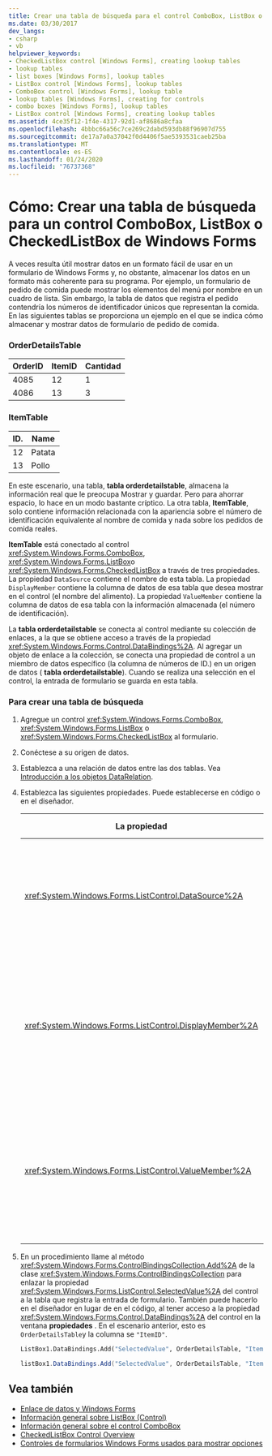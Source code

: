```yaml
---
title: Crear una tabla de búsqueda para el control ComboBox, ListBox o CheckedListBox
ms.date: 03/30/2017
dev_langs:
- csharp
- vb
helpviewer_keywords:
- CheckedListBox control [Windows Forms], creating lookup tables
- lookup tables
- list boxes [Windows Forms], lookup tables
- ListBox control [Windows Forms], lookup tables
- ComboBox control [Windows Forms], lookup table
- lookup tables [Windows Forms], creating for controls
- combo boxes [Windows Forms], lookup tables
- ListBox control [Windows Forms], creating lookup tables
ms.assetid: 4ce35f12-1f4e-4317-92d1-af8686a8cfaa
ms.openlocfilehash: 4bbbc66a56c7ce269c2dabd593db88f96907d755
ms.sourcegitcommit: de17a7a0a37042f0d4406f5ae5393531caeb25ba
ms.translationtype: MT
ms.contentlocale: es-ES
ms.lasthandoff: 01/24/2020
ms.locfileid: "76737368"
---
```

# <a name="how-to-create-a-lookup-table-for-a-windows-forms-combobox-listbox-or-checkedlistbox-control"></a>Cómo: Crear una tabla de búsqueda para un control ComboBox, ListBox o CheckedListBox de Windows Forms
A veces resulta útil mostrar datos en un formato fácil de usar en un formulario de Windows Forms y, no obstante, almacenar los datos en un formato más coherente para su programa. Por ejemplo, un formulario de pedido de comida puede mostrar los elementos del menú por nombre en un cuadro de lista. Sin embargo, la tabla de datos que registra el pedido contendría los números de identificador únicos que representan la comida. En las siguientes tablas se proporciona un ejemplo en el que se indica cómo almacenar y mostrar datos de formulario de pedido de comida.  
  
### <a name="orderdetailstable"></a>OrderDetailsTable  
  
|OrderID|ItemID|Cantidad|  
|-------------|------------|--------------|  
|4085|12|1|  
|4086|13|3|  
  
### <a name="itemtable"></a>ItemTable  
  
|ID.|Name|  
|--------|----------|  
|12|Patata|  
|13|Pollo|  
  
 En este escenario, una tabla, **tabla orderdetailstable**, almacena la información real que le preocupa Mostrar y guardar. Pero para ahorrar espacio, lo hace en un modo bastante críptico. La otra tabla, **ItemTable**, solo contiene información relacionada con la apariencia sobre el número de identificación equivalente al nombre de comida y nada sobre los pedidos de comida reales.  
  
 **ItemTable** está conectado al control <xref:System.Windows.Forms.ComboBox>, <xref:System.Windows.Forms.ListBox>o <xref:System.Windows.Forms.CheckedListBox> a través de tres propiedades. La propiedad `DataSource` contiene el nombre de esta tabla. La propiedad `DisplayMember` contiene la columna de datos de esa tabla que desea mostrar en el control (el nombre del alimento). La propiedad `ValueMember` contiene la columna de datos de esa tabla con la información almacenada (el número de identificación).  
  
 La **tabla orderdetailstable** se conecta al control mediante su colección de enlaces, a la que se obtiene acceso a través de la propiedad <xref:System.Windows.Forms.Control.DataBindings%2A>. Al agregar un objeto de enlace a la colección, se conecta una propiedad de control a un miembro de datos específico (la columna de números de ID.) en un origen de datos ( **tabla orderdetailstable**). Cuando se realiza una selección en el control, la entrada de formulario se guarda en esta tabla.  
  
### <a name="to-create-a-lookup-table"></a>Para crear una tabla de búsqueda  
  
1. Agregue un control <xref:System.Windows.Forms.ComboBox>, <xref:System.Windows.Forms.ListBox> o <xref:System.Windows.Forms.CheckedListBox> al formulario.  
  
2. Conéctese a su origen de datos.  
  
3. Establezca a una relación de datos entre las dos tablas. Vea [Introducción a los objetos DataRelation](https://docs.microsoft.com/previous-versions/visualstudio/visual-studio-2013/0k21zcyx(v=vs.120)).  
  
4. Establezca las siguientes propiedades. Puede establecerse en código o en el diseñador.  
  
    |La propiedad|Configuración de|  
    |--------------|-------------|  
    |<xref:System.Windows.Forms.ListControl.DataSource%2A>|La tabla que contiene la información sobre qué número de identificador equivale a qué elemento. En el escenario anterior, esto se `ItemTable`.|  
    |<xref:System.Windows.Forms.ListControl.DisplayMember%2A>|La columna de la tabla de origen de datos que desea mostrar en el control. En el escenario anterior, esto es `"Name"` (para establecer en el código, use comillas).|  
    |<xref:System.Windows.Forms.ListControl.ValueMember%2A>|La columna de la tabla de origen de datos que contiene la información almacenada. En el escenario anterior, esto es `"ID"` (para establecer en el código, use comillas).|  
  
5. En un procedimiento llame al método <xref:System.Windows.Forms.ControlBindingsCollection.Add%2A> de la clase <xref:System.Windows.Forms.ControlBindingsCollection> para enlazar la propiedad <xref:System.Windows.Forms.ListControl.SelectedValue%2A> del control a la tabla que registra la entrada de formulario. También puede hacerlo en el diseñador en lugar de en el código, al tener acceso a la propiedad <xref:System.Windows.Forms.Control.DataBindings%2A> del control en la ventana **propiedades** . En el escenario anterior, esto es `OrderDetailsTable`y la columna se `"ItemID"`.  
  
    ```vb  
    ListBox1.DataBindings.Add("SelectedValue", OrderDetailsTable, "ItemID")  
    ```  
  
    ```csharp  
    listBox1.DataBindings.Add("SelectedValue", OrderDetailsTable, "ItemID");  
    ```  
  
## <a name="see-also"></a>Vea también

- [Enlace de datos y Windows Forms](../data-binding-and-windows-forms.md)
- [Información general sobre ListBox (Control)](listbox-control-overview-windows-forms.md)
- [Información general sobre el control ComboBox](combobox-control-overview-windows-forms.md)
- [CheckedListBox Control Overview](checkedlistbox-control-overview-windows-forms.md)
- [Controles de formularios Windows Forms usados para mostrar opciones](windows-forms-controls-used-to-list-options.md)
